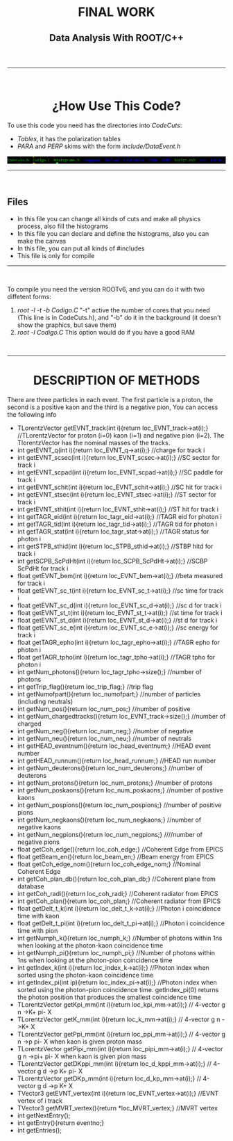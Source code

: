 <!DOCTYPE html>

<html lang="es">
  <head>
    <meta charset="UTF-8"/>
  </head>
  <body>		
    <header>	
      <h1 align="center">FINAL WORK</h1>
      <h2 align="center">Data Analysis With ROOT/C++</h2>
    </header>
    <hr/>
    <br/>
    <h1 align="center">¿How Use This Code?</h1>
    <p>To use this code you need has the directories into <em>CodeCuts</em>: </p>
    <ul>
      <li><em>Tables</em>, it has the polarization tables</li>
      <li><em>PARA</em> and <em>PERP</em> skims with the form <em>include/DataEvent.h</em></li>
    </ul>
    <img src="./READMEPIC/Dirs.png" align="center"/>
    <hr/>
    <br/>
    <h2>Files</h2>
    <ul>
      <li><a href="CodeCuts.h"></a> In this file you can change all kinds of cuts and make all physics process, also fill the histograms</li>
      <li><a href="Histograms.h"></a> In this file you can declare and define the histograms, also you can make the canvas</li>
      <li><a href="include/Libraries.h"></a> In this file, you can put all kinds of #includes</li>
      <li><a href="Codigo.C"></a> This file is only for compile</li>
    </ul>
    <hr/>
    <br/>
    <p>To compile you need the version ROOTv6, and you can do it with two diffetent forms:</p>
    <ol>
      <li><em>root -l -t -b Codigo.C</em> "-t" active the number of cores that you need (This line is in CodeCuts.h), and "-b" do it in the background (it doesn't show the graphics, but save them)</li>
      <li><em>root -l Codigo.C</em> This option would do if you have a good RAM</li>
    </ol>
    <br/>
    <hr/>
    <h1 align="center">DESCRIPTION OF METHODS</h1>
    <p>There are three particles in each event. The first particle is a proton, the second is a positive kaon and the third is a negative pion, You can access the following info</p>
    <ul>
      <li> TLorentzVector getEVNT_track(int i){return loc_EVNT_track->at(i);} //TLorentzVector for proton (i=0) kaon (i=1) and negative pion (i=2). The TlorentzVector has the nominal masses of the tracks.</li>
      <li> int getEVNT_q(int i){return loc_EVNT_q->at(i);} //charge for track i</li>
      <li> int getEVNT_scsec(int i){return loc_EVNT_scsec->at(i);} //SC sector for track i</li>
      <li> int getEVNT_scpad(int i){return loc_EVNT_scpad->at(i);} //SC paddle for track i</li>
      <li> int getEVNT_schit(int i){return loc_EVNT_schit->at(i);} //SC hit for track i</li>
      <li> int getEVNT_stsec(int i){return loc_EVNT_stsec->at(i);} //ST sector for track i</li>
      <li> int getEVNT_sthit(int i){return loc_EVNT_sthit->at(i);} //ST hit for track i</li>
      <li> int getTAGR_eid(int i){return loc_tagr_eid->at(i);} //TAGR eid for photon i</li>
      <li> int getTAGR_tid(int i){return loc_tagr_tid->at(i);} //TAGR tid for photon i</li>
      <li> int getTAGR_stat(int i){return loc_tagr_stat->at(i);} //TAGR status for photon i</li>
      <li> int getSTPB_sthid(int i){return loc_STPB_sthid->at(i);} //STBP hitd for track i</li>
      <li> int getSCPB_ScPdHt(int i){return loc_SCPB_ScPdHt->at(i);} //SCBP ScPdHt for track i</li>
      <li> float getEVNT_bem(int i){return loc_EVNT_bem->at(i);} //beta measured for track i</li>
      <li> float getEVNT_sc_t(int i){return loc_EVNT_sc_t->at(i);} //sc time for track i</li>
      <li> float getEVNT_sc_d(int i){return loc_EVNT_sc_d->at(i);} //sc d for track i</li>
      <li> float getEVNT_st_t(int i){return loc_EVNT_st_t->at(i);} //st time for track i</li>
      <li> float getEVNT_st_d(int i){return loc_EVNT_st_d->at(i);} //st d for track i</li>
      <li> float getEVNT_sc_e(int i){return loc_EVNT_sc_e->at(i);} //sc energy for track i </li>
      <li> float getTAGR_epho(int i){return loc_tagr_epho->at(i);} //TAGR epho for photon i </li>
      <li> float getTAGR_tpho(int i){return loc_tagr_tpho->at(i);} //TAGR tpho for photon i </li>
      <li> int getNum_photons(){return loc_tagr_tpho->size();} //number of photons </li>
      <li> int getTrip_flag(){return loc_trip_flag;} //trip flag </li>
      <li> int getNumofpart(){return loc_numofpart;} //number of particles (including neutrals) </li>
      <li> int getNum_pos(){return loc_num_pos;} //number of positive </li>
      <li> int getNum_chargedtracks(){return loc_EVNT_track->size();} //number of charged </li>
      <li> int getNum_neg(){return loc_num_neg;} //number of negative </li>
      <li> int getNum_neu(){return loc_num_neu;} //number of neutrals </li>
      <li> int getHEAD_eventnum(){return loc_head_eventnum;} //HEAD event number </li>
      <li> int getHEAD_runnum(){return loc_head_runnum;} //HEAD run number </li>
      <li> int getNum_deuterons(){return loc_num_deuterons;} //number of deuterons </li>
      <li> int getNum_protons(){return loc_num_protons;} //number of protons </li>
      <li> int getNum_poskaons(){return loc_num_poskaons;} //number of postive kaons </li>
      <li> int getNum_pospions(){return loc_num_pospions;} //number of positive pions </li>
      <li> int getNum_negkaons(){return loc_num_negkaons;} //number of negative kaons </li>
      <li> int getNum_negpions(){return loc_num_negpions;} ////number of negative pions </li>
      <li> float getCoh_edge(){return loc_coh_edge;} //Coherent Edge from EPICS </li>
      <li> float getBeam_en(){return loc_beam_en;} //Beam energy from EPICS </li>
      <li> float getCoh_edge_nom(){return loc_coh_edge_nom;} //Nominal Coherent Edge </li>
      <li> int getCoh_plan_db(){return loc_coh_plan_db;} //Coherent plane from database </li>
      <li> int getCoh_radi(){return loc_coh_radi;} //Coherent radiator from EPICS </li>
      <li> int getCoh_plan(){return loc_coh_plan;} //Coherent radiator from EPICS </li>
      <li> float getDelt_t_k(int i){return loc_delt_t_k->at(i);} //Photon i coincidence time with kaon </li>
      <li> float getDelt_t_pi(int i){return loc_delt_t_pi->at(i);} //Photon i coincidence time with pion </li>
      <li> int getNumph_k(){return loc_numph_k;} //Number of photons within 1ns when looking at the photon-kaon coincidence time </li>
      <li> int getNumph_pi(){return loc_numph_pi;} //Number of photons within 1ns when looking at the photon-pion coincidence time </li>
      <li> int getIndex_k(int i){return loc_index_k->at(i);} //Photon index when sorted using the photon-kaon coincidence time </li>
      <li> int getIndex_pi(int ip){return loc_index_pi->at(i);} //Photon index when sorted using the photon-pion coincidence time. getIndex_pi(0) returns the photon position that produces the smallest coincidence time </li>
      <li> TLorentzVector getKpi_mm(int i){return loc_kpi_mm->at(i);} // 4-vector g n ->K+ pi- X </li>
      <li> TLorentzVector getK_mm(int i){return loc_k_mm->at(i);} // 4-vector g n ->K+ X </li>
      <li> TLorentzVector getPpi_mm(int i){return loc_ppi_mm->at(i);} // 4-vector g n ->p pi- X when kaon is given proton mass </li>
      <li> TLorentzVector getPipi_mm(int i){return loc_pipi_mm->at(i);} // 4-vector g n ->pi+ pi- X when kaon is given pion mass </li>
      <li> TLorentzVector getDKppi_mm(int i){return loc_d_kppi_mm->at(i);} // 4-vector g d ->p K+ pi- X </li>
      <li> TLorentzVector getDKp_mm(int i){return loc_d_kp_mm->at(i);} // 4-vector g d ->p K+ X </li>
      <li> TVector3 getEVNT_vertex(int i){return loc_EVNT_vertex->at(i);} //EVNT vertex of i track </li>
      <li> TVector3 getMVRT_vertex(){return *loc_MVRT_vertex;} //MVRT vertex </li>
      <li> int getNextEntry(); </li>
      <li> int getEntry(){return eventno;} </li>
      <li> int getEntries(); </li>      
    </ul>


  </body>
</html>
